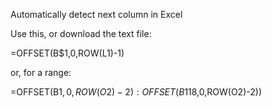 Automatically detect next column in Excel

Use this, or download the text file:

=OFFSET(B$1,0,ROW(L1)-1)

or, for a range:

=OFFSET(B$1,0,ROW(O2)-2):OFFSET(B$118,0,ROW(O2)-2))
